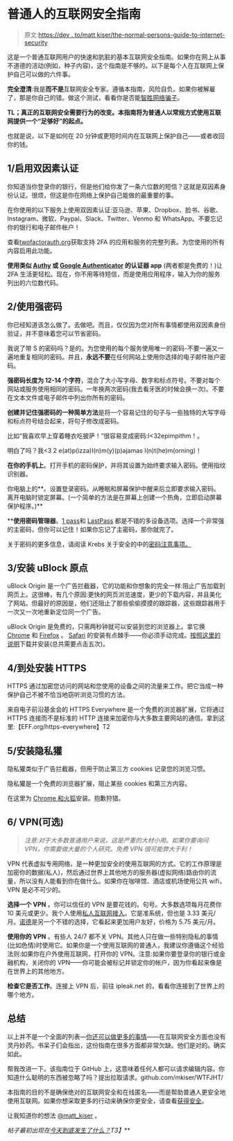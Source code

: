 # 普通人的互联网安全指南

> 原文:[https://dev . to/matt kiser/the-normal-persons-guide-to-internet-security](https://dev.to/mattkiser/the-normal-persons-guide-to-internet-security)

这是一个普通互联网用户的快速和肮脏的基本互联网安全指南。如果你在网上从事不道德的活动(例如，种子内容)，这个指南是不够的。以下是每个人在互联网上保护自己可以做的六件事。

**完全澄清**:我是**而不是**互联网安全专家。遵循本指南，风险自负。如果你被解雇了，那是你自己的错。做这个测试，看看你是否能[智胜网络骗子](https://www.opendns.com/phishing-quiz/)。

**TL；真正的互联网安全需要行为的改变。本指南将为普通人以常规方式使用互联网提供一个“足够好”的起点。**

也就是说，以下是如何在 20 分钟或更短时间内在互联网上保护自己——或者收回你的钱。

## 1/启用双因素认证

你知道当你登录你的银行，但是他们给你发了一条六位数的短信？这就是双因素身份认证。很烦，但这是你在网络上保护自己能做的最重要的事。

在你使用的以下服务上使用双因素认证:亚马逊、苹果、Dropbox、脸书、谷歌、Instagram、微软、Paypal、Slack、Twitter、Venmo 和 WhatsApp。不要忘记你的银行和电子邮件帐户！

查看[twofactorauth.org](https://twofactorauth.org/)获取支持 2FA 的应用和服务的完整列表。为您使用的所有内容启用此功能。

**使用类似 [Authy](https://www.authy.com/tutorials/) 或 [Google Authenticator](https://support.google.com/accounts/answer/1066447?hl=en) 的认证器 app** (两者都是免费的！)让 2FA 生活更轻松。现在，你不用等待短信，而是使用应用程序，输入为你的服务列出的六位数代码。

## 2/使用强密码

你已经知道该怎么做了。去做吧。而且，仅仅因为您对所有事情都使用双因素身份验证，并不意味着您可以节省密码。

我说了带 S 的密码吗？是的。为您使用的每个服务使用唯一的密码-不要一遍又一遍地重复相同的密码。并且，**永远不要**在任何网站上使用你选择的电子邮件账户密码。

**强密码长度为 12-14 个字符**，混合了大小写字母、数字和标点符号。不要对每个网站或服务使用相同的密码。一年换两次密码(我去看牙医的时候会换一次)。不要在文本文件或电子邮件中列出你所有的密码。

**创建并记住强密码的一种简单方法**是将一个容易记住的句子与一些独特的大写字母和标点符号结合起来，将句子修改成密码。

比如“我喜欢早上穿着睡衣吃披萨！”很容易变成密码:I<32epimpithm！。

明白了吗？我<3 2 e(at)p(izza)I(n)m(y)(p)ajamas I(n)t(he)m(orning)！

**在你的手机上**。打开手机的密码保护，并将其设置为始终要求输入密码。使用指纹识别器。

你电脑上的**。设置登录密码。从睡眠和屏幕保护中醒来后立即要求输入密码。离开电脑时锁定屏幕。(一个简单的方法是在屏幕上创建一个热角，立即启动屏幕保护程序。)**

 ****使用密码管理器**。[1 pass](https://1password.com/)和 [LastPass](https://www.lastpass.com/) 都是不错的多设备选项。选择一个非常强的主密码，但你可以记住！如果你忘记了主密码，那你就完了。

关于密码的更多信息，请阅读 Krebs 关于安全的中的[密码注意事项。](https://krebsonsecurity.com/password-dos-and-donts/)

## 3/安装 uBlock 原点

uBlock Origin 是一个广告拦截器，它的功能和你想象的完全一样:阻止广告加载到网页上。这很棒，有几个原因:更快的网页浏览速度，更少的下载内容，并且美化了网站。但最好的原因是，他们还阻止了那些偷偷摸摸的跟踪器，这些跟踪器用于一次又一次地重新定位同一个广告。

uBlock Origin 是免费的，只需两秒钟就可以安装到您的浏览器上。拿它换 [Chrome](https://chrome.google.com/webstore/detail/ublock-origin/cjpalhdlnbpafiamejdnhcphjbkeiagm?hl=en) 和 [Firefox](https://addons.mozilla.org/en-US/firefox/addon/ublock-origin/) 。 [Safari](https://github.com/el1t/uBlock-Safari) 的安装有点棘手——你必须手动完成。[按照这里的说明](https://github.com/el1t/uBlock-Safari/tree/safari/dist#install)下载并安装(总共需要点击五次)。

## 4/到处安装 HTTPS

HTTPS 通过加密您访问的网站和您使用的设备之间的流量来工作。把它当成一种保护自己不被不恰当地窃听浏览习惯的方法。

来自电子前沿基金会的 HTTPS Everywhere 是一个免费的浏览器扩展，它将通过 HTTPS 连接而不是标准的 HTTP 连接来加密你与大多数主要网站的通信。拿到这里:【EFF.org/https-everywhere】T2

## 5/安装隐私獾

隐私獾类似于广告拦截器，但用于防止第三方 cookies 记录您的浏览习惯。

隐私獾是一个免费的浏览器扩展，阻止某些 cookies 和第三方内容。

在这里为 [Chrome 和火狐](https://www.eff.org/privacybadger)安装。抱歉狩猎。

## 6/ VPN(可选)

> *注意:对于大多数普通用户来说，这是严重的大材小用。如果你要询问 VPN，你需要做大量的个人研究。免费 VPN 很可能弊大于利！*

VPN 代表虚拟专用网络，是一种更加安全的使用互联网的方式。它的工作原理是加密你的数据(私人)，然后通过世界上其他地方的服务器(虚拟网络)路由你的流量，所以没有人能看到你在做什么。如果你在咖啡馆、酒店或机场使用公共 wifi，VPN 是必不可少的。

**选择一个 VPN** 。你可以信任的 VPN 是要花钱的。句号。大多数选项每月花费你 10 美元或更少。我个人使用[私人互联网接入](https://www.privateinternetaccess.com/pages/buy-vpn/)。它是准系统，但也是 3.33 美元/月。[诺德](https://nordvpn.com/pricing/)是另一个不错的选择，它看起来更加用户友好，价格为 5.75 美元/月。

**使用你的 VPN** 。有些人 24/7 都不关 VPN。其他人只在做一些特别隐私的事情(比如色情)时使用它。如果你是一个使用互联网的普通人，我建议你遵循这个经验法则:如果你在户外使用互联网，打开你的 VPN。注意:如果你要登录你的银行或金融机构，关闭你的 VPN——你可能会被标记并锁定你的帐户，因为你看起来像是在世界上的其他地方。

**检查它是否工作**。连接上 VPN 后，前往 ipleak.net 的，看看你连接到了世界上的哪个地方。

## 总结

以上并不是一个全面的列表—[你还可以做更多的事情](https://privacytoolsio.github.io/privacytools.io/)——在互联网安全方面也没有灵丹妙药。书呆子们会指出，这份指南在很多方面都非常欠缺。他们是对的。确实如此。

帮我改进一下。该指南位于 GitHub 上，这意味着任何人都可以请求编辑内容。你知道什么聪明的东西被忽略了吗？提出拉取请求。github.com/mkiser/WTFJHT/

本指南的目的不是确保绝对的互联网安全和在线匿名——而是帮助普通人更安全地使用互联网。如果你想采取更多的行动来确保你更安全，请查看[获得安全](https://www.letsgetsafe.org/)。

让我知道你的想法 [@matt_kiser](https://twitter.com/matt_kiser) 。

*帖子最初出现在[今天到底发生了什么？](https://whatthefuckjusthappenedtoday.com/guide/internet-security/)T3】***